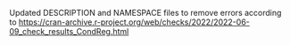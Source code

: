 Updated DESCRIPTION and NAMESPACE files to remove errors according to https://cran-archive.r-project.org/web/checks/2022/2022-06-09_check_results_CondReg.html